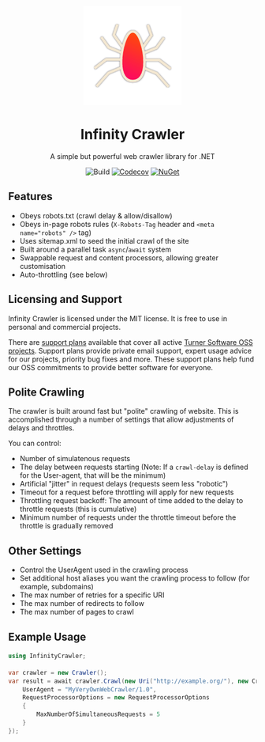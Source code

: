 <div align="center">

![Icon](images/icon.png)
# Infinity Crawler
A simple but powerful web crawler library for .NET 

![Build](https://img.shields.io/github/workflow/status/TurnerSoftware/infinitycrawler/Build)
[![Codecov](https://img.shields.io/codecov/c/github/turnersoftware/infinitycrawler/main.svg)](https://codecov.io/gh/TurnerSoftware/infinitycrawler)
[![NuGet](https://img.shields.io/nuget/v/InfinityCrawler.svg)](https://www.nuget.org/packages/InfinityCrawler)
</div>

## Features
- Obeys robots.txt (crawl delay & allow/disallow)
- Obeys in-page robots rules (`X-Robots-Tag` header and `<meta name="robots" />` tag)
- Uses sitemap.xml to seed the initial crawl of the site
- Built around a parallel task `async`/`await` system
- Swappable request and content processors, allowing greater customisation
- Auto-throttling (see below)

## Licensing and Support

Infinity Crawler is licensed under the MIT license. It is free to use in personal and commercial projects.

There are [support plans](https://turnersoftware.com.au/support-plans) available that cover all active [Turner Software OSS projects](https://github.com/TurnerSoftware).
Support plans provide private email support, expert usage advice for our projects, priority bug fixes and more.
These support plans help fund our OSS commitments to provide better software for everyone.

## Polite Crawling
The crawler is built around fast but "polite" crawling of website.
This is accomplished through a number of settings that allow adjustments of delays and throttles.

You can control:
- Number of simulatenous requests
- The delay between requests starting (Note: If a `crawl-delay` is defined for the User-agent, that will be the minimum)
- Artificial "jitter" in request delays (requests seem less "robotic")
- Timeout for a request before throttling will apply for new requests
- Throttling request backoff: The amount of time added to the delay to throttle requests (this is cumulative)
- Minimum number of requests under the throttle timeout before the throttle is gradually removed

## Other Settings
- Control the UserAgent used in the crawling process
- Set additional host aliases you want the crawling process to follow (for example, subdomains)
- The max number of retries for a specific URI
- The max number of redirects to follow
- The max number of pages to crawl

## Example Usage
```csharp
using InfinityCrawler;

var crawler = new Crawler();
var result = await crawler.Crawl(new Uri("http://example.org/"), new CrawlSettings {
	UserAgent = "MyVeryOwnWebCrawler/1.0",
	RequestProcessorOptions = new RequestProcessorOptions
	{
		MaxNumberOfSimultaneousRequests = 5
	}
});
```